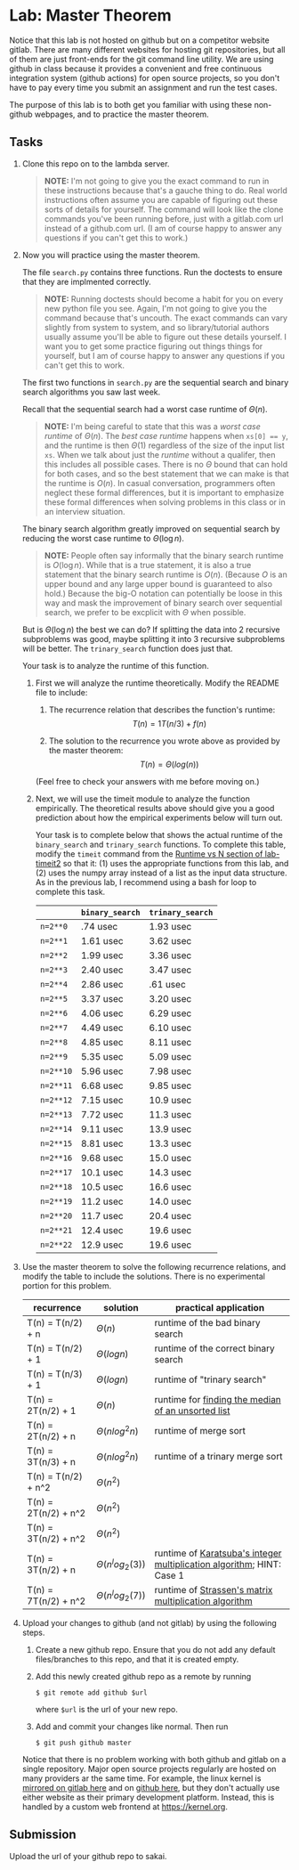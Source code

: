 # Lab: Master Theorem

Notice that this lab is not hosted on github but on a competitor website gitlab.
There are many different websites for hosting git repositories,
but all of them are just front-ends for the git command line utility.
We are using github in class because it provides a convenient and free continuous integration system (github actions) for open source projects,
so you don't have to pay every time you submit an assignment and run the test cases.

The purpose of this lab is to both get you familiar with using these non-github webpages, and to practice the master theorem.

## Tasks

1. Clone this repo on to the lambda server.

    > **NOTE:**
    > I'm not going to give you the exact command to run in these instructions because that's a gauche thing to do.
    > Real world instructions often assume you are capable of figuring out these sorts of details for yourself.
    > The command will look like the clone commands you've been running before, just with a gitlab.com url instead of a github.com url.
    > (I am of course happy to answer any questions if you can't get this to work.)

1. Now you will practice using the master theorem.

    The file `search.py` contains three functions.
    Run the doctests to ensure that they are implmented correctly.

    > **NOTE:**
    > Running doctests should become a habit for you on every new python file you see.
    > Again, I'm not going to give you the command because that's uncouth.
    > The exact commands can vary slightly from system to system,
    > and so library/tutorial authors usually assume you'll be able to figure out these details yourself.
    > I want you to get some practice figuring out things things for yourself,
    > but I am of course happy to answer any questions if you can't get this to work.

    The first two functions in `search.py` are the sequential search and binary search algorithms you saw last week.

    Recall that the sequential search had a worst case runtime of $\Theta(n)$.

    > **NOTE:**
    > I'm being careful to state that this was a *worst case runtime* of $\Theta(n)$.
    > The *best case runtime* happens when `xs[0] == y`,
    > and the runtime is then $\Theta(1)$ regardless of the size of the input list `xs`.
    > When we talk about just the *runtime* without a qualifer,
    > then this includes all possible cases.
    > There is no $\Theta$ bound that can hold for both cases,
    > and so the best statement that we can make is that the runtime is $O(n)$.
    > In casual conversation, programmers often neglect these formal differences,
    > but it is important to emphasize these formal differences when solving problems in this class or in an interview situation.

    The binary search algorithm greatly improved on sequential search by reducing the worst case runtime to $\Theta(\log n)$.

    > **NOTE:**
    > People often say informally that the binary search runtime is $O(\log n)$.
    > While that is a true statement, it is also a true statement that the binary search runtime is $O(n)$.
    > (Because $O$ is an upper bound and any large upper bound is guaranteed to also hold.)
    > Because the big-O notation can potentially be loose in this way and mask the improvement of binary search over sequential search,
    > we prefer to be excplicit with $\Theta$ when possible.

    But is $\Theta(\log n)$ the best we can do?
    If splitting the data into 2 recursive subproblems was good,
    maybe splitting it into 3 recursive subproblems will be better.
    The `trinary_search` function does just that.

    Your task is to analyze the runtime of this function.

    1. First we will analyze the runtime theoretically.
        Modify the README file to include:
    
        1. The recurrence relation that describes the function's runtime:
            $$T(n) = 1T(n/3) + f(n)$$

        1. The solution to the recurrence you wrote above as provided by the master theorem:
            $$T(n) = \Theta(log(n))$$

        (Feel free to check your answers with me before moving on.)
    
    1. Next, we will use the timeit module to analyze the function empirically.
        The theoretical results above should give you a good prediction about how the empirical experiments below will turn out.

        Your task is to complete below that shows the actual runtime of the `binary_search` and `trinary_search` functions.
        To complete this table, modify the `timeit` command from the [Runtime vs N section of lab-timeit2](https://github.com/mikeizbicki/lab-timeit2#runtime-vs-n) so that it: (1) uses the appropriate functions from this lab, and (2) uses the numpy array instead of a list as the input data structure.
        As in the previous lab, I recommend using a bash for loop to complete this task.

        |                | `binary_search`           | `trinary_search`      |
        | -------------- | ------------------------- | --------------------- | 
        | `n=2**0`       |      .74 usec             |   1.93 usec           |
        | `n=2**1`       |     1.61 usec             |   3.62 usec           |
        | `n=2**2`       |     1.99 usec             |   3.36 usec           |
        | `n=2**3`       |     2.40 usec             |   3.47 usec           |
        | `n=2**4`       |     2.86 usec             |    .61 usec           |
        | `n=2**5`       |     3.37 usec             |   3.20 usec           |
        | `n=2**6`       |     4.06 usec             |   6.29 usec           |
        | `n=2**7`       |     4.49 usec             |   6.10 usec           |
        | `n=2**8`       |     4.85 usec             |   8.11 usec           |
        | `n=2**9`       |     5.35 usec             |   5.09 usec           |
        | `n=2**10`      |     5.96 usec             |   7.98 usec           |
        | `n=2**11`      |     6.68 usec             |   9.85 usec           |
        | `n=2**12`      |     7.15 usec             |   10.9 usec           |
        | `n=2**13`      |     7.72 usec             |   11.3 usec           |
        | `n=2**14`      |     9.11 usec             |   13.9 usec           |
        | `n=2**15`      |     8.81 usec             |   13.3 usec           |
        | `n=2**16`      |     9.68 usec             |   15.0 usec           |
        | `n=2**17`      |     10.1 usec             |   14.3 usec           |
        | `n=2**18`      |     10.5 usec             |   16.6 usec           |
        | `n=2**19`      |     11.2 usec             |   14.0 usec           |
        | `n=2**20`      |     11.7 usec             |   20.4 usec           |
        | `n=2**21`      |     12.4 usec             |   19.6 usec           |
        | `n=2**22`      |     12.9 usec             |   19.6 usec           |


1. Use the master theorem to solve the following recurrence relations,
    and modify the table to include the solutions.
    There is no experimental portion for this problem.

    | recurrence           | solution                       | practical application                     |
    | -------------------- | ------------------------------ | ----------------------------------------- |
    | T(n) = T(n/2) + n    | $\Theta(       n            )$ | runtime of the bad binary search          |
    | T(n) = T(n/2) + 1    | $\Theta( log n              )$ | runtime of the correct binary search      |
    | T(n) = T(n/3) + 1    | $\Theta(  log n             )$ | runtime of "trinary search"               |
    | T(n) = 2T(n/2) + 1   | $\Theta(     n              )$ | runtime for [finding the median of an unsorted list](https://en.wikipedia.org/wiki/Quickselect) |
    | T(n) = 2T(n/2) + n   | $\Theta(   n log^2 n        )$ | runtime of merge sort                     |
    | T(n) = 3T(n/3) + n   | $\Theta(   n log^2 n        )$ | runtime of a trinary merge sort           |
    | T(n) = T(n/2) + n^2  | $\Theta(      n^2           )$ |                                           |
    | T(n) = 2T(n/2) + n^2 | $\Theta(   n^2              )$ |                                           |
    | T(n) = 3T(n/2) + n^2 | $\Theta(     n^2            )$ |                                           |
    | T(n) = 3T(n/2) + n   | $\Theta(     n^log_2(3)     )$ | runtime of [Karatsuba's integer multiplication algorithm](https://en.wikipedia.org/wiki/Karatsuba_algorithm); HINT: Case 1 |
    | T(n) = 7T(n/2) + n^2 | $\Theta(     n^log_2(7)     )$ | runtime of [Strassen's matrix multiplication algorithm](https://en.wikipedia.org/wiki/Strassen_algorithm) |

1. Upload your changes to github (and not gitlab) by using the following steps.

    1. Create a new github repo.
        Ensure that you do not add any default files/branches to this repo, and that it is created empty.

    1. Add this newly created github repo as a remote by running
        ```
        $ git remote add github $url
        ```
        where `$url` is the url of your new repo.

    1. Add and commit your changes like normal.
        Then run
        ```
        $ git push github master
        ```
    
    Notice that there is no problem working with both github and gitlab on a single repository.
    Major open source projects regularly are hosted on many providers ar the same time.
    For example, the linux kernel is [mirrored on gitlab here](https://gitlab.com/linux-kernel/linux) and on [github here](https://github.com/torvalds/linux),
    but they don't actually use either website as their primary development platform.
    Instead, this is handled by a custom web frontend at <https://kernel.org>.

## Submission

Upload the url of your github repo to sakai.
